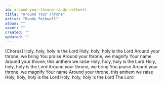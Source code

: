 ```yaml
---
id: around-your-throne-randy-rothwell
title: "Around Your Throne"
artist: "Randy Rothwell"
album: ""
cover: ""
created: ""
updated: ""
---
```


[Chorus]
Holy, holy, holy is the Lord
Holy, holy, holy is the Lord
Around your throne, we bring You praise
Around your throne, we magnify Your name
Around your throne, this anthem we raise
Holy, holy, holy is the Lord
Holy, holy, holy is the Lord
Around your throne, we bring You praise
Around your throne, we magnify Your name
Around your throne, this anthem we raise
Holy, holy, holy is the Lord
Holy, holy, holy is the Lord
The Lord